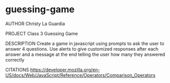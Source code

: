 # guessing-game

AUTHOR
Christy La Guardia

PROJECT
Class 3 Guessing Game

DESCRIPTION
Create a game in javascript using prompts to ask the user to answer 4 questions. Use alerts to give customized responses after each answer and a message at the end telling the user how many they answered correctly

CITATIONS
https://developer.mozilla.org/en-US/docs/Web/JavaScript/Reference/Operators/Comparison_Operators
